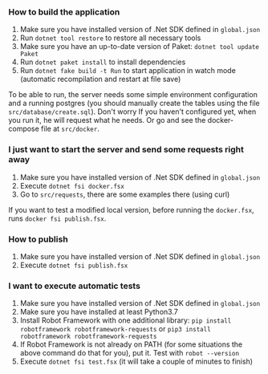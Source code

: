 ### How to build the application

1. Make sure you have installed version of .Net SDK defined in `global.json`
2. Run `dotnet tool restore` to restore all necessary tools
3. Make sure you have an up-to-date version of Paket: `dotnet tool update Paket`
4. Run `dotnet paket install` to install dependencies
5. Run `dotnet fake build -t Run` to start application in watch mode (automatic recompilation and restart at file save)

To be able to run, the server needs some simple environment configuration and a running postgres (you should manually create the tables using the file `src/database/create.sql`).
Don't worry If you haven't configured yet, when you run it, he will request what he needs.
Or go and see the docker-compose file at `src/docker`.

### I just want to start the server and send some requests right away

1. Make sure you have installed version of .Net SDK defined in `global.json`
2. Execute `dotnet fsi docker.fsx`
3. Go to `src/requests`, there are some examples there (using curl)

If you want to test a modified local version, before running the `docker.fsx`, runs `docker fsi publish.fsx`.

### How to publish

1. Make sure you have installed version of .Net SDK defined in `global.json`
2. Execute `dotnet fsi publish.fsx`

### I want to execute automatic tests

1. Make sure you have installed version of .Net SDK defined in `global.json`
2. Make sure you have installed at least Python3.7
3. Install Robot Framework with one additional library: `pip install robotframework robotframework-requests` or `pip3 install robotframework robotframework-requests`
4. If Robot Framework is not already on PATH (for some situations the above command do that for you), put it. Test with `robot --version`
5. Execute `dotnet fsi test.fsx` (it will take a couple of minutes to finish)
